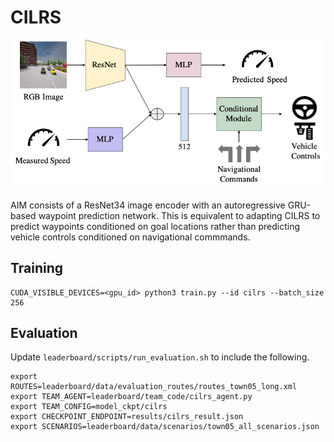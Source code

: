 # CILRS

<p align="center"> <img src="assets/model.png" width="512"> </p>

AIM consists of a ResNet34 image encoder with an autoregressive GRU-based waypoint prediction network. This is equivalent to adapting CILRS to predict waypoints conditioned on goal locations rather than predicting vehicle controls conditioned on navigational commmands.

## Training
```Shell
CUDA_VISIBLE_DEVICES=<gpu_id> python3 train.py --id cilrs --batch_size 256
```

## Evaluation
Update ```leaderboard/scripts/run_evaluation.sh``` to include the following.
```
export ROUTES=leaderboard/data/evaluation_routes/routes_town05_long.xml
export TEAM_AGENT=leaderboard/team_code/cilrs_agent.py
export TEAM_CONFIG=model_ckpt/cilrs
export CHECKPOINT_ENDPOINT=results/cilrs_result.json
export SCENARIOS=leaderboard/data/scenarios/town05_all_scenarios.json
```
